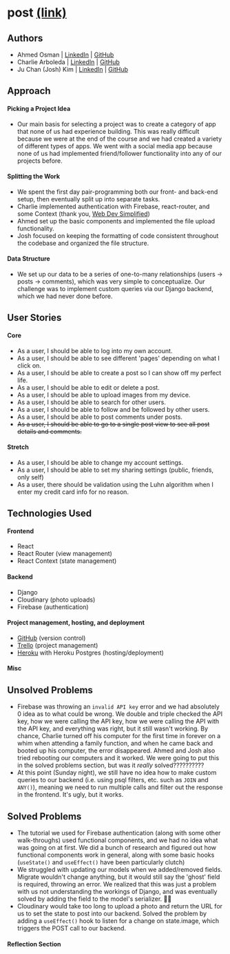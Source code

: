 # post [(link)](https://post-ga.herokuapp.com/)

## Authors
- Ahmed Osman | [LinkedIn](https://www.linkedin.com/in/aosman-/) | [GitHub](https://github.com/a-osm)
- Charlie Arboleda | [LinkedIn](https://www.linkedin.com/in/charliearboleda/) | [GitHub](https://github.com/Charliearboleda)
- Ju Chan (Josh) Kim | [LinkedIn](https://www.linkedin.com/in/jc-k91/) | [GitHub](https://github.com/jc-k91)


## Approach
#### Picking a Project Idea
- Our main basis for selecting a project was to create a category of app that none of us had experience building. This was really difficult because we were at the end of the course and we had created a variety of different types of apps. We went with a social media app because none of us had implemented friend/follower functionality into any of our projects before.

#### Splitting the Work
- We spent the first day pair-programming both our front- and back-end setup, then eventually split up into separate tasks.
- Charlie implemented authentication with Firebase, react-router, and some Context (thank you, [Web Dev Simplified](https://www.youtube.com/watch?v=PKwu15ldZ7k))
- Ahmed set up the basic components and implemented the file upload functionality.
- Josh focused on keeping the formatting of code consistent throughout the codebase and organized the file structure.

#### Data Structure
- We set up our data to be a series of one-to-many relationships (users -> posts -> comments), which was very simple to conceptualize. Our challenge was to implement custom queries via our Django backend, which we had never done before.

## User Stories
#### Core
- As a user, I should be able to log into my own account.
- As a user, I should be able to see different 'pages' depending on what I click on.
- As a user, I should be able to create a post so I can show off my perfect life.
- As a user, I should be able to edit or delete a post.
- As a user, I should be able to upload images from my device.
- As a user, I should be able to search for other users.
- As a user, I should be able to follow and be followed by other users.
- As a user, I should be able to post comments under posts.
- ~~As a user, I should be able to go to a single post view to see all post details and comments.~~

#### Stretch
- As a user, I should be able to change my account settings.
- As a user, I should be able to set my sharing settings (public, friends, only self)
- As a user, there should be validation using the Luhn algorithm when I enter my credit card info for no reason.

## Technologies Used
#### Frontend
- React
- React Router (view management)
- React Context (state management)

#### Backend
- Django
- Cloudinary (photo uploads)
- Firebase (authentication)

#### Project management, hosting, and deployment
- [GitHub](https://github.com) (version control)
- [Trello](https://trello.com) (project management)
- [Heroku](https://heroku.com) with Heroku Postgres (hosting/deployment)

#### Misc


## Unsolved Problems
- Firebase was throwing an `invalid API key` error and we had absolutely 0 idea as to what could be wrong. We double and triple checked the API key, how we were calling the API key, how we were calling the API with the API key, and everything was right, but it still wasn't working. By chance, Charlie turned off his computer for the first time in forever on a whim when attending a family function, and when he came back and booted up his computer, the error disappeared. Ahmed and Josh also tried rebooting our computers and it worked. We were going to put this in the solved problems section, but was it *really* solved??????????
- At this point (Sunday night), we still have no idea how to make custom queries to our backend (i.e. using psql filters, etc. such as `JOIN` and `ANY()`), meaning we need to run multiple calls and filter out the response in the frontend. It's ugly, but it works.

## Solved Problems
- The tutorial we used for Firebase authentication (along with some other walk-throughs) used functional components, and we had no idea what was going on at first. We did a bunch of research and figured out how functional components work in general, along with some basic hooks (`useState()` and `useEffect()` have been particularly clutch)
- We struggled with updating our models when we added/removed fields. Migrate wouldn't change anything, but it would still say the 'ghost' field is required, throwing an error. We realized that this was just a problem with us not understanding the workings of Django, and was eventually solved by adding the field to the model's serializer. 🤦‍♂️
- Cloudinary would take too long to upload a photo and return the URL for us to set the state to post into our backend. Solved the problem by adding a `useEffect()` hook to listen for a change on state.image, which triggers the POST call to our backend.

#### Reflection Section
